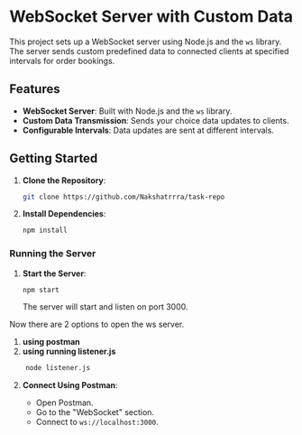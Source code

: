 # WebSocket Server with Custom Data

This project sets up a WebSocket server using Node.js and the `ws` library. The server sends custom predefined data to connected clients at specified intervals for order bookings.

## Features

- **WebSocket Server**: Built with Node.js and the `ws` library.
- **Custom Data Transmission**: Sends your choice data updates to clients.
- **Configurable Intervals**: Data updates are sent at different intervals.

## Getting Started

1. **Clone the Repository**:

    ```bash
    git clone https://github.com/Nakshatrrra/task-repo
    ```

2. **Install Dependencies**:

    ```bash
    npm install
    ```

### Running the Server

1. **Start the Server**:

    ```bash
    npm start
    ```

    The server will start and listen on port 3000.


Now there are 2 options to open the ws server.
1. **using postman**
2. **using running listener.js**
```bash
    node listener.js
```


2. **Connect Using Postman**:

    - Open Postman.
    - Go to the "WebSocket" section.
    - Connect to `ws://localhost:3000`.
